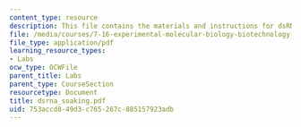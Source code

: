 ```yaml
---
content_type: resource
description: This file contains the materials and instructions for dsRNA Soaking.
file: /media/courses/7-16-experimental-molecular-biology-biotechnology-ii-spring-2005/753accd849d3c765267c885157923adb_dsrna_soaking.pdf
file_type: application/pdf
learning_resource_types:
- Labs
ocw_type: OCWFile
parent_title: Labs
parent_type: CourseSection
resourcetype: Document
title: dsrna_soaking.pdf
uid: 753accd8-49d3-c765-267c-885157923adb
---
```

